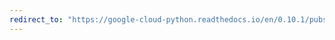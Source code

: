 ```yaml
---
redirect_to: "https://google-cloud-python.readthedocs.io/en/0.10.1/pubsub-subscription.html"
---
```

